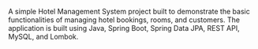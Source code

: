 A simple Hotel Management System project built to demonstrate the basic functionalities of managing hotel bookings, rooms, and customers. The application is built using Java, Spring Boot, Spring Data JPA, REST API, MySQL, and Lombok.
